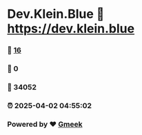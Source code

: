 # Dev.Klein.Blue :link: https://dev.klein.blue 
### :page_facing_up: [16](https://dev.klein.blue/tag.html) 
### :speech_balloon: 0 
### :hibiscus: 34052 
### :alarm_clock: 2025-04-02 04:55:02 
### Powered by :heart: [Gmeek](https://github.com/Meekdai/Gmeek)
